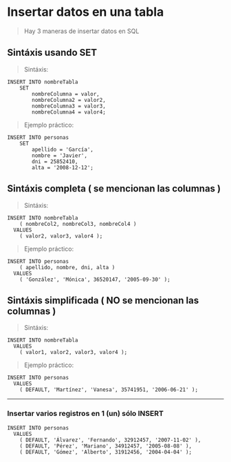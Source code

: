 # Insertar datos en una tabla

> Hay 3 maneras de insertar datos en SQL 

## Sintáxis usando **SET**  

> Sintáxis: 

    INSERT INTO nombreTabla  
        SET  
            nombreColumna = valor,
            nombreColumna2 = valor2,
            nombreColumna3 = valor3,
            nombreColumna4 = valor4;

> Ejemplo práctico: 

    INSERT INTO personas  
        SET
            apellido = 'García',  
            nombre = 'Javier',  
            dni = 25852410,  
            alta = '2008-12-12';  

## Sintáxis completa ( se mencionan las columnas )

> Sintáxis: 

    INSERT INTO nombreTabla  
        ( nombreCol2, nombreCol3, nombreCol4 )  
      VALUES  
        ( valor2, valor3, valor4 );

> Ejemplo práctico: 

    INSERT INTO personas  
        ( apellido, nombre, dni, alta )  
      VALUES  
        ( 'González', 'Mónica', 36520147, '2005-09-30' ); 


## Sintáxis simplificada ( NO se mencionan las columnas )

> Sintáxis:

    INSERT INTO nombreTabla  
      VALUES  
        ( valor1, valor2, valor3, valor4 );

> Ejemplo práctico:

    INSERT INTO personas  
      VALUES  
        ( DEFAULT, 'Martínez', 'Vanesa', 35741951, '2006-06-21' ); 

----

### Insertar varios registros en 1 (un) sólo **INSERT**

    INSERT INTO personas  
      VALUES  
        ( DEFAULT, 'Álvarez', 'Fernando', 32912457, '2007-11-02' ),  
        ( DEFAULT, 'Pérez', 'Mariano', 34912457, '2005-08-08' ),  
        ( DEFAULT, 'Gómez', 'Alberto', 31912456, '2004-04-04' );
